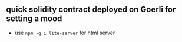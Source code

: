 ## quick solidity contract deployed on Goerli for setting a mood
 - use `npm -g i lite-server` for html server